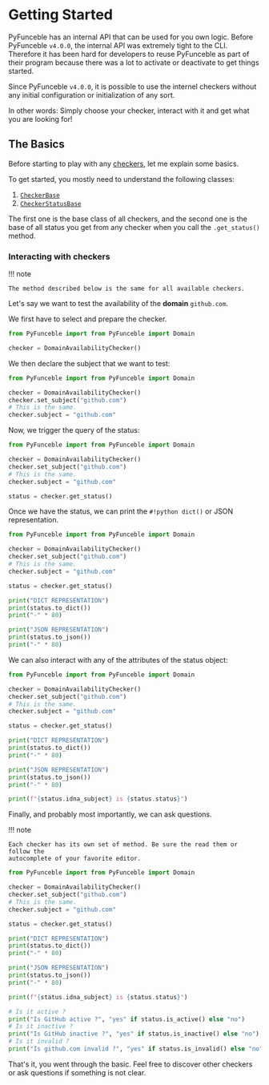 # Getting Started

PyFunceble has an internal API that can be used for you own logic. Before PyFunceble
`v4.0.0`, the internal API was extremely tight to the CLI. Therefore it has
been hard for developers to reuse PyFunceble as part of their program because
there was a lot to activate or deactivate to get things started.

Since PyFunceble `v4.0.0`, it is possible to use the internel checkers without
any initial configuration or initialization of any sort.

In other words: Simply choose your checker, interact with it and get what you are looking for!

## The Basics

Before starting to play with any [checkers](./api-reference/checker/index.md),
let me explain some basics.

To get started, you mostly need to understand the following classes:

1. [`CheckerBase`](./api-reference/checker/base.md)
2. [`CheckerStatusBase`](./api-reference/checker/status_base.md)

The first one is the base class of all checkers, and the second one is the base of
all status you get from any checker when you call the `.get_status()` method.

### Interacting with checkers

!!! note

    The method described below is the same for all available checkers.

Let's say we want to test the availability of the **domain** `github.com`.

We first have to select and prepare the checker.

```python linenums="1"
from PyFunceble import from PyFunceble import Domain

checker = DomainAvailabilityChecker()
```

We then declare the subject that we want to test:

```python linenums="1" hl_lines="4 5 6"
from PyFunceble import from PyFunceble import Domain

checker = DomainAvailabilityChecker()
checker.set_subject("github.com")
# This is the same.
checker.subject = "github.com"
```

Now, we trigger the query of the status:

```python linenums="1" hl_lines="8"
from PyFunceble import from PyFunceble import Domain

checker = DomainAvailabilityChecker()
checker.set_subject("github.com")
# This is the same.
checker.subject = "github.com"

status = checker.get_status()
```

Once we have the status, we can print the `#!python dict()` or JSON representation.

```python linenums="1" hl_lines="10 11 12 14 15 16"
from PyFunceble import from PyFunceble import Domain

checker = DomainAvailabilityChecker()
checker.set_subject("github.com")
# This is the same.
checker.subject = "github.com"

status = checker.get_status()

print("DICT REPRESENTATION")
print(status.to_dict())
print("-" * 80)

print("JSON REPRESENTATION")
print(status.to_json())
print("-" * 80)
```

We can also interact with any of the attributes of the status object:

```python linenums="1" hl_lines="18"
from PyFunceble import from PyFunceble import Domain

checker = DomainAvailabilityChecker()
checker.set_subject("github.com")
# This is the same.
checker.subject = "github.com"

status = checker.get_status()

print("DICT REPRESENTATION")
print(status.to_dict())
print("-" * 80)

print("JSON REPRESENTATION")
print(status.to_json())
print("-" * 80)

print(f"{status.idna_subject} is {status.status}")
```

Finally, and probably most importantly, we can ask questions.

!!! note

    Each checker has its own set of method. Be sure the read them or follow the
    autocomplete of your favorite editor.

```python linenums="1" hl_lines="20 21 22 23 24 25"
from PyFunceble import from PyFunceble import Domain

checker = DomainAvailabilityChecker()
checker.set_subject("github.com")
# This is the same.
checker.subject = "github.com"

status = checker.get_status()

print("DICT REPRESENTATION")
print(status.to_dict())
print("-" * 80)

print("JSON REPRESENTATION")
print(status.to_json())
print("-" * 80)

print(f"{status.idna_subject} is {status.status}")

# Is it active ?
print("Is GitHub active ?", "yes" if status.is_active() else "no")
# Is it inactive ?
print("Is GitHub inactive ?", "yes" if status.is_inactive() else "no")
# Is it invalid ?
print("Is github.com invalid ?", "yes" if status.is_invalid() else "no")
```

That's it, you went through the basic. Feel free to discover other checkers or
ask questions if something is not clear.

